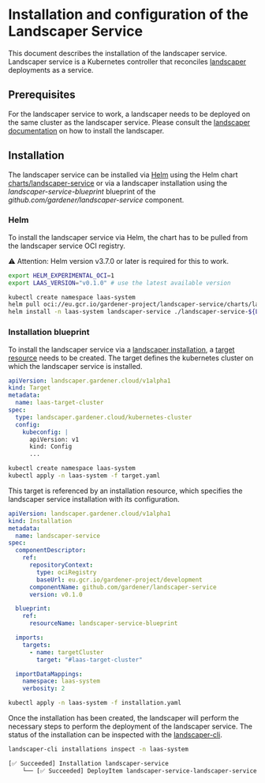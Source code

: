 <!--
SPDX-FileCopyrightText: 2022 "SAP SE or an SAP affiliate company and Gardener contributors"

SPDX-License-Identifier: Apache-2.0
-->

# Installation and configuration of the Landscaper Service

This document describes the installation of the landscaper service.
Landscaper service is a Kubernetes controller that reconciles [landscaper](https://github.com/gardener/landscaper) deployments as a service.

## Prerequisites

For the landscaper service to work, a landscaper needs to be deployed on the same cluster as the landscaper service.
Please consult the [landscaper documentation](https://github.com/gardener/landscaper/tree/master/docs) on how to install the landscaper.


## Installation

The landscaper service can be installed via [Helm](https://helm.sh) using the Helm chart [charts/landscaper-service](../../charts/landscaper-service)
or via a landscaper installation using the _landscaper-service-blueprint_ blueprint of the _github.com/gardener/landscaper-service_ component.


### Helm

To install the landscaper service via Helm, the chart has to be pulled from the landscaper service OCI registry.

:warning: Attention: Helm version v3.7.0 or later is required for this to work.

```sh
export HELM_EXPERIMENTAL_OCI=1
export LAAS_VERSION="v0.1.0" # use the latest available version

kubectl create namespace laas-system
helm pull oci://eu.gcr.io/gardener-project/landscaper-service/charts/landscaper-service --version $LAAS_VERSION
helm install -n laas-system landscaper-service ./landscaper-service-${LAAS_VERSION}.tgz
```


### Installation blueprint

To install the landscaper service via a [landscaper installation](https://github.com/gardener/landscaper/blob/master/docs/usage/Installations.md), a [target resource](https://github.com/gardener/landscaper/blob/master/docs/technical/target_types.md) needs to be created.
The target defines the kubernetes cluster on which the landscaper service is installed.

```yaml
apiVersion: landscaper.gardener.cloud/v1alpha1
kind: Target
metadata:
  name: laas-target-cluster
spec:
  type: landscaper.gardener.cloud/kubernetes-cluster
  config:
    kubeconfig: |
      apiVersion: v1
      kind: Config
      ...
```

```sh
kubectl create namespace laas-system
kubectl apply -n laas-system -f target.yaml
```

This target is referenced by an installation resource, which specifies the landscaper service installation with its configuration.

```yaml
apiVersion: landscaper.gardener.cloud/v1alpha1
kind: Installation
metadata:
  name: landscaper-service
spec:
  componentDescriptor:
    ref:
      repositoryContext:
        type: ociRegistry
        baseUrl: eu.gcr.io/gardener-project/development
      componentName: github.com/gardener/landscaper-service
      version: v0.1.0

  blueprint:
    ref:
      resourceName: landscaper-service-blueprint

  imports:
    targets:
      - name: targetCluster
        target: "#laas-target-cluster"

  importDataMappings:
    namespace: laas-system
    verbosity: 2
```

```sh
kubectl apply -n laas-system -f installation.yaml 
```

Once the installation has been created, the landscaper will perform the necessary steps to perform the deployment of the landscaper service.
The status of the installation can be inspected with the [landscaper-cli](https://github.com/gardener/landscapercli).

```sh
landscaper-cli installations inspect -n laas-system

[✅ Succeeded] Installation landscaper-service
    └── [✅ Succeeded] DeployItem landscaper-service-landscaper-service-2dv4x

```

